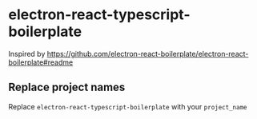 # electron-react-typescript-boilerplate

Inspired by https://github.com/electron-react-boilerplate/electron-react-boilerplate#readme


## Replace project names
Replace `electron-react-typescript-boilerplate` with your `project_name`

